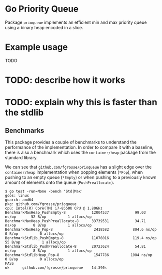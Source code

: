 # Go Priority Queue

Package `prioqueue` implements an efficient min and max priority queue using a
binary heap encoded in a slice.   

# Example usage

TODO

# TODO: describe how it works

# TODO: explain why this is faster than the stdlib

## Benchmarks

This package provides a couple of benchmarks to understand the performance of
the implementation. In order to compare it with a baseline, there is also a
benchmark which uses the `container/heap` package from the standard library.

We can see that `github.com/fgrosse/prioqueue` has a slight edge over the
`container/heap` implementation when popping elements (`*Pop`), when pushing to
an empty queue (`*Empty`) or when pushing to a previously known amount of
elements onto the queue (`PushPreallocate`).

```shell
$ go test -run=None -bench 'Std|Max'
goos: linux
goarch: amd64
pkg: github.com/fgrosse/prioqueue
cpu: Intel(R) Core(TM) i7-8550U CPU @ 1.80GHz
BenchmarkMaxHeap_PushEmpty-8         	12004537	        99.03 ns/op	      52 B/op	       1 allocs/op
BenchmarkMaxHeap_PushPreallocate-8   	33739531	        34.71 ns/op	       8 B/op	       1 allocs/op
BenchmarkMaxHeap_Pop-8               	 2418582	       804.6 ns/op	       0 B/op	       0 allocs/op
BenchmarkStdlib_PushEmpty-8          	11076016	       119.4 ns/op	      55 B/op	       1 allocs/op
BenchmarkStdlib_PushPreallocate-8    	20723624	        54.81 ns/op	       8 B/op	       1 allocs/op
BenchmarkStdlibHeap_Pop-8            	 1547786	      1084 ns/op	       0 B/op	       0 allocs/op
PASS
ok  	github.com/fgrosse/prioqueue	14.390s
```
